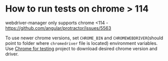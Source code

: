 # How to run tests on chrome > 114

webdriver-manager only supports chrome <114 - https://github.com/angular/protractor/issues/5563

To use newer chrome versions, set `CHROME_BIN` and `CHROMEWEBDRIVER`(should point to folder where `chromedriver` file is located) environment variables. Use [Chrome for testing](https://developer.chrome.com/blog/chrome-for-testing) project to download desired chrome version and driver.
